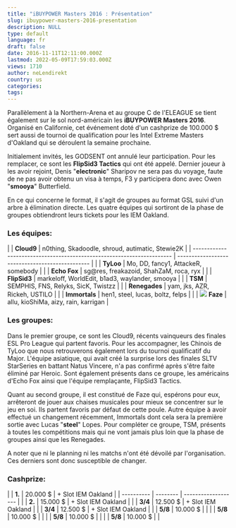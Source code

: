 ```yaml
---
title: "iBUYPOWER Masters 2016 : Présentation"
slug: ibuypower-masters-2016-presentation
description: NULL
type: default
language: fr
draft: false
date: 2016-11-11T12:11:00.000Z
lastmod: 2022-05-09T17:59:03.000Z
views: 1710
author: neLendirekt
country: us
categories:
tags:
---
```

Parallèlement à la Northern-Arena et au groupe C de l'ELEAGUE se tient également sur le sol nord-américain les **iBUYPOWER Masters 2016**. Organisé en Californie, cet événement doté d'un cashprize de 100.000 $ sert aussi de tournoi de qualification pour les Intel Extreme Masters d'Oakland qui se déroulent la semaine prochaine.   
  
Initialement invités, les GODSENT ont annulé leur participation. Pour les remplacer, ce sont les **FlipSid3 Tactics** qui ont été appelé. Dernier joueur à les avoir rejoint, Denis "**electronic**" Sharipov ne sera pas du voyage, faute de ne pas avoir obtenu un visa à temps, F3 y participera donc avec Owen "**smooya**" Butterfield.   
  
En ce qui concerne le format, il s'agit de groupes au format GSL suivi d'un arbre à élimination directe. Les quatre équipes qui sortiront de la phase de groupes obtiendront leurs tickets pour les IEM Oakland. 

### **Les équipes:**

| |  **Cloud9**                                                          | n0thing, Skadoodle, shroud, autimatic, Stewie2K |
| ---------------------------------------------------------------------- | ----------------------------------------------- |
| |  **TyLoo**                                                           | Mo, DD, fancy1, AttackeR, somebody              |
| |  **Echo Fox**                                                        | sg@res, freakazoid, ShahZaM, roca, ryx          |
| |  **FlipSid3**                                                        | markeloff, WorldEdit, b1ad3, waylander, smooya  |
| |  **TSM**                                                             | SEMPHIS, FNS, Relyks, SicK, Twistzz             |
| |  **Renegades**                                                       | yam, jks, AZR, Rickeh, USTILO                   |
| |  **Immortals**                                                       | hen1, steel, lucas, boltz, felps                |
| |  ![](/storage/countries/flag/europe_flag_580d21b984714.gif) **Faze** | allu, kioShiMa, aizy, rain, karrigan            |

### **Les groupes:**

Dans le premier groupe, ce sont les Cloud9, récents vainqueurs des finales ESL Pro League qui partent favoris. Pour les accompagner, les Chinois de TyLoo que nous retrouverons également lors du tournoi qualificatif du Major. L'équipe asiatique, qui avait créé la surprise lors des finales SLTV StarSeries en battant Natus Vincere, n'a pas confirmé après s'être faite éliminé par Heroic. Sont également présents dans ce groupe, les américains d'Echo Fox ainsi que l'équipe remplaçante, FlipSid3 Tactics.  
  
Quant au second groupe, il est constitué de Faze qui, espérons pour eux, arrêteront de jouer aux chaises musicales pour mieux se concentrer sur le jeu en soi. Ils partent favoris par défaut de cette poule. Autre équipe à avoir effectué un changement récemment, Immortals dont cela sera la première sortie avec Lucas "**steel**" Lopes. Pour compléter ce groupe, TSM, présents à toutes les compétitions mais qui ne vont jamais plus loin que la phase de groupes ainsi que les Renegades.  
  
A noter que ni le planning ni les matchs n'ont été dévoilé par l'organisation. Ces derniers sont donc susceptible de changer.  

### Cashprize:

| |  **1.**  | 20.000 $ | \+ Slot IEM Oakland |
| ---------- | -------- | ------------------- |
| |  **2\.** | 15.000 $ | \+ Slot IEM Oakland |
| |  **3/4** | 12.500 $ | \+ Slot IEM Oakland |
| |  **3/4** | 12.500 $ | \+ Slot IEM Oakland |
| |  **5/8** | 10.000 $ |                     |
| |  **5/8** | 10.000 $ |                     |
| |  **5/8** | 10.000 $ |                     |
| |  **5/8** | 10.000 $ |                     |

